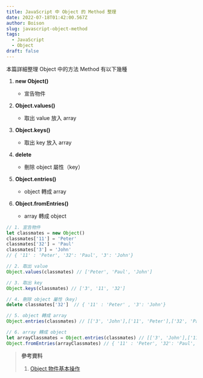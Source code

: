 ```yaml
---
title: JavaScript 中 Object 的 Method 整理
date: 2022-07-18T01:42:00.567Z
author: Boison
slug: javascript-object-method
tags:
  - JavaScript
  - Object
draft: false
---
```

本篇詳細整理 Object 中的方法 Method 有以下幾種


1. **new Object()**

   * 宣告物件

2. **Object.values()**

   * 取出 value 放入 array

3. **Object.keys()**

   * 取出 key 放入 array

4. **delete**

   * 刪除 object 屬性（key）

5. **Object.entries()**

   * object 轉成 array

6. **Object.fromEntries()**

   * array 轉成 object

```javascript
// 1. 宣告物件
let classmates = new Object()
classmates['11'] = 'Peter' 
classmates['32'] = 'Paul'  
classmates['3'] = 'John'
// { '11' : 'Peter', '32': 'Paul', '3': 'John'}

// 2. 取出 value 
Object.values(classmates) // ['Peter', 'Paul', 'John']

// 3. 取出 key
Object.keys(classmates) // ['3', '11', '32']

// 4. 刪除 object 屬性（key）
delete classmates['32']  // { '11' : 'Peter' , '3': 'John'}

// 5. object 轉成 array
Object.entries(classmates) // [['3', 'John'],['11', 'Peter'],['32', 'Paul']]

// 6. array 轉成 object
let arrayClassmates = Object.entries(classmates) // [['3', 'John'],['11', 'Peter'],['32', 'Paul']]
Object.fromEntries(arrayClassmates) // { '11' : 'Peter', '32': 'Paul', '3': 'John'}
```

> **參考資料**
>
> 1. [Object 物件基本操作](https://eudora.cc/posts/26138/)